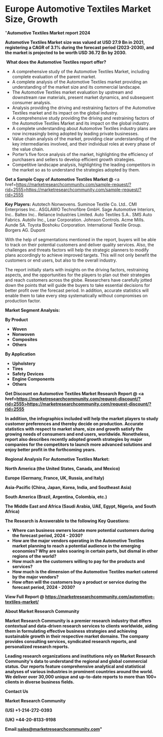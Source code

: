 # Europe Automotive Textiles Market Size, Growth
"<strong>Automotive Textiles Market report 2024</strong>

<strong>Automotive Textiles Market size was valued at USD 27.9 Bn in 2021, registering a CAGR of 3.1% during the forecast period (2023-2030), and the market is projected to be worth USD 36.72 Bn by 2030.</strong>

 <strong><b>What does the Automotive Textiles report offer?</b></strong>
<ul>
  <li>A comprehensive study of the Automotive Textiles Market, including complete evaluation of the parent market.</li>
  <li>A complete analysis of the Automotive Textiles market providing an understanding of the market size and its commercial landscape.</li>
  <li>The Automotive Textiles market evaluation by upstream and downstream raw materials, present market dynamics, and subsequent consumer analysis.</li>
  <li>Analysis providing the driving and restraining factors of the Automotive Textiles market and its impact on the global industry.</li>
  <li>A comprehensive study providing the driving and restraining factors of the Automotive Textiles Market and its impact on the global industry.</li>
  <li>A complete understanding about Automotive Textiles industry plans are now increasingly being adopted by leading private businesses.</li>
  <li>Value chain analysis of the market, providing clear understanding of the key intermediaries involved, and their individual roles at every phase of the value chain.</li>
  <li>Porter’s five force analysis of the market, highlighting the efficiency of purchasers and sellers to develop efficient growth strategies.</li>
  <li>Competitive landscape analysis, highlighting the leading competitors in the market so as to understand the strategies adopted by them.</li>
</ul>

<strong>Get a Sample Copy of Automotive Textiles Market @ </strong><a href=https://marketresearchcommunity.com/sample-request/?rid=2555><u>https://marketresearchcommunity.com/sample-request/?rid=2555</u></a>

<strong>Key Players:</strong> 
Autotech Nonwovens. Suminoe Textile Co. Ltd.. CMI Enterprises Inc.. ASGLAWO Technofibre GmbH. Sage Automotive Interiors, Inc.. Baltex Inc.. Reliance Industries Limited. Auto Textiles S.A.. SMS Auto Fabrics. Autoliv Inc., Lear Corporation. Johnson Controls. Acme Mills. Aunde SA. Toyota Boshoku Corporation. International Textile Group. Borgers AG. Dupont

With the help of segmentations mentioned in the report, buyers will be able to track on their potential customers and deliver quality services. Also, the challenges and threats factors will help the strategic planners to modify plans accordingly to achieve improved targets. This will not only benefit the customers or end users, but also to the overall industry.

The report initially starts with insights on the driving factors, restraining aspects, and the opportunities for the players to plan out their strategies and reach customers across the globe. Researchers have carefully jotted down the points that will guide the buyers to take essential decisions for better profit over the forecast period. In addition, accurate statistics will enable them to take every step systematically without compromises on production factor.

<strong>Market Segment Analysis:</strong>


<strong><strong>By Product</strong></h4>
<ul>
 	<li>Woven</li>
 	<li>Nonwoven</li>
 	<li>Composites</li>
 	<li>Others</li>
</ul>
<strong><strong>By Application</strong></h4>
<ul>
 	<li>Upholstery</li>
 	<li>Tires</li>
 	<li>Safety Devices</li>
 	<li>Engine Components</li>
 	<li>Others</li>
</ul>

<strong>Get Discount on Automotive Textiles Market Research Report @ </b></strong><a href=https://marketresearchcommunity.com/request-discount/?rid=2555><u>https://marketresearchcommunity.com/request-discount/?rid=2555</u></a>

In addition, the infographics included will help the market players to study customer preferences and thereby decide on production. Accurate statistics with respect to market share, size and growth satisfy the growing needs of consumers and end users, worldwide. Nonetheless, report also describes recently adopted growth strategies by major companies for the competitors to launch more advanced solutions and enjoy better profit in the forthcoming years.

<strong>Regional Analysis For Automotive Textiles Market:</strong>

<strong>North America</strong> (the United States, Canada, and Mexico)

<strong>Europe</strong> (Germany, France, UK, Russia, and Italy)

<strong>Asia-Pacific</strong> (China, Japan, Korea, India, and Southeast Asia)

<strong>South America</strong> (Brazil, Argentina, Colombia, etc.)

<strong>The Middle East and Africa</strong> (Saudi Arabia, UAE, Egypt, Nigeria, and South Africa)

<strong>The Research is Answerable to the following Key Questions:</strong>
<ul>
 	<li>Where can business owners locate more potential customers during the forecast period, 2024 - 2030?</li>
 	<li>How are the major vendors operating in the Automotive Textiles market planning to reach a potential audience in the emerging economies? Why are sales soaring in certain parts, but dismal in other regions of the world?</li>
 	<li>How much are the customers willing to pay for the products and services?</li>
 	<li>How much is the dimension of the Automotive Textiles market catered by the major vendors?</li>
 	<li>How often will the customers buy a product or service during the forecast period, 2024 - 2030?</li>
</ul>

<strong>View Full Report @</strong> <a href=https://marketresearchcommunity.com/automotive-textiles-market/>https://marketresearchcommunity.com/automotive-textiles-market/</a>

<strong>About Market Research Community</strong>

Market Research Community is a premier research industry that offers contextual and data-driven research services to clients worldwide, aiding them in formulating effective business strategies and achieving sustainable growth in their respective market domains. The company provides consulting services, syndicated research reports, and personalized research reports.

Leading research organizations and institutions rely on Market Research Community's data to understand the regional and global commercial status. Our reports feature comprehensive analytical and statistical analyses of various industries in prominent countries around the world. We deliver over 30,000 unique and up-to-date reports to more than 100+ clients in diverse business fields.

<strong>Contact Us</strong>

<strong>Market Research Community</strong>

(US) +1-214-272-0393

(UK) +44-20-8133-9198

<strong>Email:</strong>sales@marketresearchcommunity.com"
